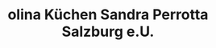 ---
title: "olina Küchen Sandra Perrotta Salzburg e.U."
url: /salzburg/olina-kuechen-sandra-perrotta-salzburg-e-u/
shop: Küchen
---